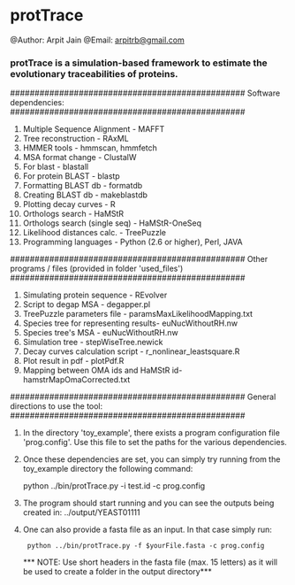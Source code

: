 # protTrace
@Author: Arpit Jain
@Email: arpitrb@gmail.com

### protTrace is a simulation-based framework to estimate the evolutionary traceabilities of proteins. ###

################################################
Software dependencies:
################################################

1. Multiple Sequence Alignment 		- MAFFT
2. Tree reconstruction			- RAxML
3. HMMER tools				- hmmscan, hmmfetch
4. MSA format change			- ClustalW
5. For blast				- blastall
6. For protein BLAST			- blastp
7. Formatting BLAST db			- formatdb
8. Creating BLAST db			- makeblastdb
9. Plotting decay curves		- R
10. Orthologs search 			- HaMStR
11. Orthologs search (single seq)	- HaMStR-OneSeq		 
12. Likelihood distances calc.		- TreePuzzle
13. Programming languages		- Python (2.6 or higher), Perl, JAVA

################################################
Other programs / files (provided in folder 'used_files')
################################################

1. Simulating protein sequence		- REvolver
2. Script to degap MSA			- degapper.pl
3. TreePuzzle parameters file		- paramsMaxLikelihoodMapping.txt
4. Species tree for representing results- euNucWithoutRH.nw
5. Species tree's MSA			- euNucWithoutRH.nw
6. Simulation tree			- stepWiseTree.newick
7. Decay curves calculation script	- r_nonlinear_leastsquare.R
8. Plot result in pdf			- plotPdf.R
9. Mapping between OMA ids and HaMStR id- hamstrMapOmaCorrected.txt

################################################
General directions to use the tool:
################################################

1. In the directory 'toy_example', there exists a program configuration file 'prog.config'. Use this file to set the paths for the various dependencies.
2. Once these dependencies are set, you can simply try running from the toy_example directory the following command:

	python ../bin/protTrace.py -i test.id -c prog.config

3. The program should start running and you can see the outputs being created in:  ../output/YEAST01111

4. One can also provide a fasta file as an input. In that case simply run:

    	python ../bin/protTrace.py -f $yourFile.fasta -c prog.config

   *** NOTE: Use short headers in the fasta file (max. 15 letters) as it will be used to create a folder in the output directory***
  
